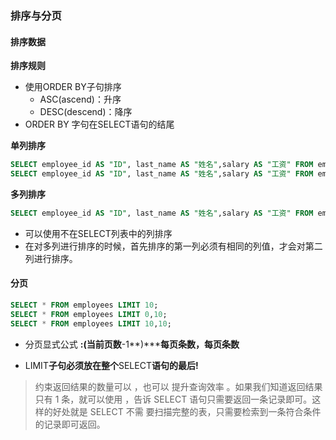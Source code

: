 ### 排序与分页

#### 排序数据

**排序规则**

- 使用ORDER BY子句排序
  - ASC(ascend)：升序
  - DESC(descend)：降序
- ORDER BY 字句在SELECT语句的结尾

**单列排序**

```sql
SELECT employee_id AS "ID", last_name AS "姓名",salary AS "工资" FROM employees WHERE salary > 6000 ORDER BY salary DESC;
SELECT employee_id AS "ID", last_name AS "姓名",salary AS "工资" FROM employees WHERE salary > 6000 ORDER BY salary;
```

**多列排序**

```sql
SELECT employee_id AS "ID", last_name AS "姓名",salary AS "工资" FROM employees WHERE salary > 6000 ORDER BY salary,employee_id;
```

- 可以使用不在SELECT列表中的列排序
- 在对多列进行排序的时候，首先排序的第一列必须有相同的列值，才会对第二列进行排序。

#### 分页

```sql
SELECT * FROM employees LIMIT 10;
SELECT * FROM employees LIMIT 0,10;
SELECT * FROM employees LIMIT 10,10;
```

- 分页显式公式 **:(当前页数**-1**)*****每页条数，每页条数**

- LIMIT**子句必须放在整个**SELECT**语句的最后!**

> 约束返回结果的数量可以 ，也可以 提升查询效率 。如果我们知道返回结果只有 1 条，就可以使用 ，告诉 SELECT 语句只需要返回一条记录即可。这样的好处就是 SELECT 不需 要扫描完整的表，只需要检索到一条符合条件的记录即可返回。